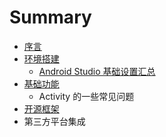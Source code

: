 # Summary

* [序言](README.md)
* [环境搭建](Chapter01/huan_jing_da_jian_wen_ti.md)
   * [Android Studio 基础设置汇总](Chapter01/android_studio_ji_chu_she_zhi_hui_zong.md)
* [基础功能](Chapter02/jichu_gong_neng_md.md)
   * Activity 的一些常见问题
* [开源框架](Chapter03/kai_yuan_kuang_jia.md)
* 第三方平台集成

